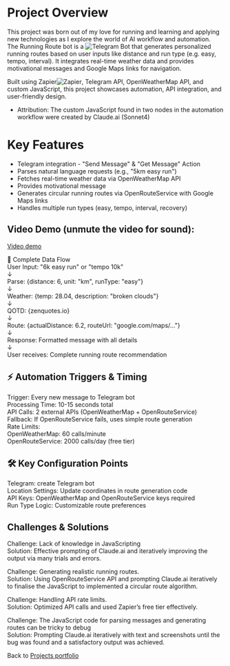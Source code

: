 # Project Overview  
This project was born out of my love for running and learning and applying new technologies as I explore the world of AI workflow and automation.  
The Running Route bot is a ![Telegram Bot](https://img.shields.io/badge/Telegram-Bot-blue?logo=telegram) that generates personalized running routes based on user inputs like distance and run type (e.g. easy, tempo, interval). It integrates real-time weather data and provides motivational messages and Google Maps links for navigation.

Built using Zapier![Zapier](https://img.shields.io/badge/built_with-Zapier-orange?logo=zapier), Telegram API, OpenWeatherMap API, and custom JavaScript, this project showcases automation, API integration, and user-friendly design.
* Attribution:  The custom JavaScript found in two nodes in the automation workflow were created by Claude.ai (Sonnet4)

# Key Features  
* Telegram integration - "Send Message" & "Get Message" Action
* Parses natural language requests (e.g., "5km easy run")
* Fetches real-time weather data via OpenWeatherMap API  
* Provides motivational message
* Generates circular running routes via OpenRouteService with Google Maps links
* Handles multiple run types (easy, tempo, interval, recovery)

## Video Demo (unmute the video for sound):
[Video demo](https://github.com/user-attachments/assets/f09c066d-1d63-4ba7-8c22-5a7e5621001e)

🔄 Complete Data Flow  
User Input: "6k easy run" or "tempo 10k"  
    ↓  
Parse: {distance: 6, unit: "km", runType: "easy"}  
    ↓  
Weather: {temp: 28.04, description: "broken clouds"}  
    ↓  
QOTD: {zenquotes.io}  
    ↓  
Route: {actualDistance: 6.2, routeUrl: "google.com/maps/..."}  
    ↓  
Response: Formatted message with all details  
    ↓  
User receives: Complete running route recommendation  

## ⚡ Automation Triggers & Timing  

Trigger: Every new message to Telegram bot    
Processing Time: 10-15 seconds total  
API Calls: 2 external APIs (OpenWeatherMap + OpenRouteService)  
Fallback: If OpenRouteService fails, uses simple route generation  
Rate Limits:  
OpenWeatherMap: 60 calls/minute  
OpenRouteService: 2000 calls/day (free tier)  

## 🛠️ Key Configuration Points  
Telegram: create Telegram bot  
Location Settings: Update coordinates in route generation code  
API Keys: OpenWeatherMap and OpenRouteService keys required  
Run Type Logic: Customizable route preferences  

## Challenges & Solutions  
Challenge: Lack of knowledge in JavaScripting  
Solution: Effective prompting of Claude.ai and iteratively improving the output via many trials and errors.  

Challenge: Generating realistic running routes.  
Solution: Using OpenRouteService API and prompting Claude.ai iteratively to finalise the JavaScript to implemented a circular route algorithm.  

Challenge: Handling API rate limits.  
Solution: Optimized API calls and used Zapier’s free tier effectively.  

Challenge: The JavaScript code for parsing messages and generating routes can be tricky to debug  
Solution: Prompting Claude.ai iteratively with text and screenshots until the bug was found and a satisfactory output was achieved.  

Back to [Projects portfolio](https://cheeweeng.github.io/)
